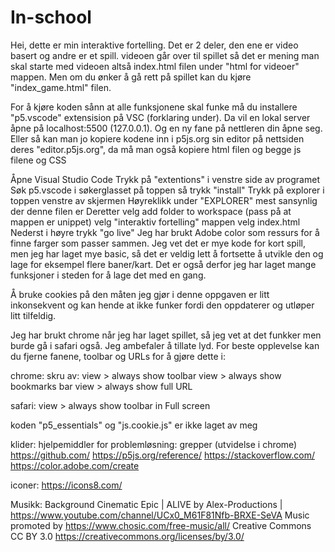 # In-school
Hei, dette er min interaktive fortelling. Det er 2 deler, den ene er video basert og andre er et spill. videoen går over til spillet så det er mening man skal starte med videoen altså index.html filen under "html for videoer" mappen. Men om du ønker å gå rett på spillet kan du kjøre "index_game.html" filen.

For å kjøre koden sånn at alle funksjonene skal funke må du installere "p5.vscode" extensision på VSC (forklaring under). Da vil en lokal server åpne på localhost:5500 (127.0.0.1). Og en ny fane på nettleren din åpne seg. Eller så kan man jo kopiere kodene inn i p5js.org sin editor på nettsiden deres "editor.p5js.org", da må man også kopiere html filen og begge js filene og CSS

Åpne Visual Studio Code
Trykk på "extentions" i venstre side av programet
Søk p5.vscode i søkerglasset på toppen
så trykk "install"
Trykk på explorer i toppen venstre av skjermen
Høyreklikk under "EXPLORER" mest sansynlig der denne filen er
Deretter velg add folder to workspace (pass på at mappen er unippet)
velg "interaktiv fortelling" mappen
velg index.html
Nederst i høyre trykk "go live"
Jeg har brukt Adobe color som ressurs for å finne farger som passer sammen. Jeg vet det er mye kode for kort spill, men jeg har laget mye basic, så det er veldig lett å fortsette å utvikle den og lage for eksempel flere baner/kart. Det er også derfor jeg har laget mange funksjoner i steden for å lage det med en gang.

Å bruke cookies på den måten jeg gjør i denne oppgaven er litt inkonsekvent og kan hende at ikke funker fordi den oppdaterer og utløper litt tilfeldig.

Jeg har brukt chrome når jeg har laget spillet, så jeg vet at det funkker men burde gå i safari også. Jeg ambefaler å tillate lyd. For beste opplevelse kan du fjerne fanene, toolbar og URLs for å gjøre dette i:

chrome: skru av: view > always show toolbar view > always show bookmarks bar view > always show full URL

safari: view > always show toolbar in Full screen

koden "p5_essentials" og "js.cookie.js" er ikke laget av meg

klider: hjelpemiddler for problemløsning: grepper (utvidelse i chrome) https://github.com/ https://p5js.org/reference/ https://stackoverflow.com/ https://color.adobe.com/create

iconer: https://icons8.com/

Musikk: Background Cinematic Epic | ALIVE by Alex-Productions | https://www.youtube.com/channel/UCx0_M61F81Nfb-BRXE-SeVA Music promoted by https://www.chosic.com/free-music/all/ Creative Commons CC BY 3.0 https://creativecommons.org/licenses/by/3.0/
